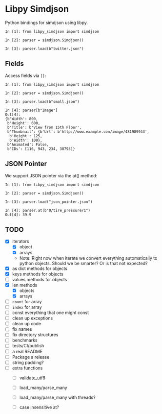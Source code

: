 # Libpy Simdjson

Python bindings for simdjson using libpy. 

```
In [1]: from libpy_simdjson import simdjson

In [2]: parser = simdjson.Simdjson()

In [3]: parser.load(b"twitter.json")
```

## Fields 

Access fields via `[]`:

```
In [1]: from libpy_simdjson import simdjson

In [2]: parser = simdjson.Simdjson()

In [3]: parser.load(b"small.json")

In [4]: parser[b"Image"]
Out[4]:
{b'Width': 800,
 b'Height': 600,
 b'Title': b'View from 15th Floor',
 b'Thumbnail': {b'Url': b'http://www.example.com/image/481989943',
  b'Height': 125,
  b'Width': 100},
 b'Animated': False,
 b'IDs': [116, 943, 234, 38793]}
 ```

## JSON Pointer

We support JSON pointer via the at() method:

```
In [1]: from libpy_simdjson import simdjson

In [2]: parser = simdjson.Simdjson()

In [3]: parser.load("json_pointer.json")

In [4]: parser.at(b"0/tire_pressure/1")
Out[4]: 39.9
```

## TODO

- [X] iterators
   - [X] object
   - [X] arrays
   - Note: Right now when iterate we convert everything automatically to python objects. Should we be smarter? Or is that not expected?
- [X] as dict methods for objects 
- [X] keys methods for objects
- [ ] values methods for objects
- [X] len methods
   - [X] objects
   - [X] arrays
- [ ] `count` for array
- [ ] `index` for array
- [ ] const everything that one might const
- [ ] clean up exceptions
- [ ] clean up code
- [ ] fix names
- [ ] fix directory structures
- [ ] benchmarks
- [ ] tests/CI/publish
- [ ] a real README
- [ ] Package a release
- [ ] string padding?
- [ ] extra functions
   - [ ] validate_utf8
   - [ ] load_many/parse_many
   - [ ] load_many/parse_many with threads?
   - [ ] case insensitive at?

